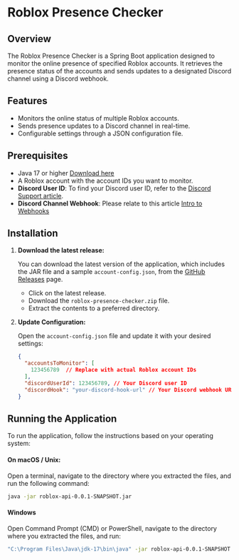 # Roblox Presence Checker

## Overview

The Roblox Presence Checker is a Spring Boot application designed to monitor the online presence of specified Roblox accounts. It retrieves the presence status of the accounts and sends updates to a designated Discord channel using a Discord webhook.

## Features

- Monitors the online status of multiple Roblox accounts.
- Sends presence updates to a Discord channel in real-time.
- Configurable settings through a JSON configuration file.

## Prerequisites

- Java 17 or higher [Download here](https://www.oracle.com/java/technologies/javase/jdk17-archive-downloads.html)
- A Roblox account with the account IDs you want to monitor.
-  **Discord User ID**: To find your Discord user ID, refer to the [Discord Support article](https://support.discord.com/hc/en-us/articles/206346498-Where-can-I-find-my-User-Server-Message-ID).
-  **Discord Channel Webhook**: Please relate to this article [Intro to Webhooks](https://support.discord.com/hc/en-us/articles/228383668-Intro-to-Webhooks)

## Installation

1. **Download the latest release:**

   You can download the latest version of the application, which includes the JAR file and a sample `account-config.json`, from the [GitHub Releases](https://github.com/duckiedot/roblox-presistance-monitor/releases) page. 

   - Click on the latest release.
   - Download the `roblox-presence-checker.zip` file.
   - Extract the contents to a preferred directory.

2. **Update Configuration:**

   Open the `account-config.json` file and update it with your desired settings:

   ```json
   {
     "accountsToMonitor": [
       123456789  // Replace with actual Roblox account IDs
     ],
     "discordUserId": 123456789, // Your Discord user ID
     "discordHook": "your-discord-hook-url" // Your Discord webhook URL
   }
   ```

## Running the Application
To run the application, follow the instructions based on your operating system:

#### On macOS / Unix:
Open a terminal, navigate to the directory where you extracted the files, and run the following command:

```bash
java -jar roblox-api-0.0.1-SNAPSHOT.jar
```

#### Windows
Open Command Prompt (CMD) or PowerShell, navigate to the directory where you extracted the files, and run:
```bash
"C:\Program Files\Java\jdk-17\bin\java" -jar roblox-api-0.0.1-SNAPSHOT.jar
```
